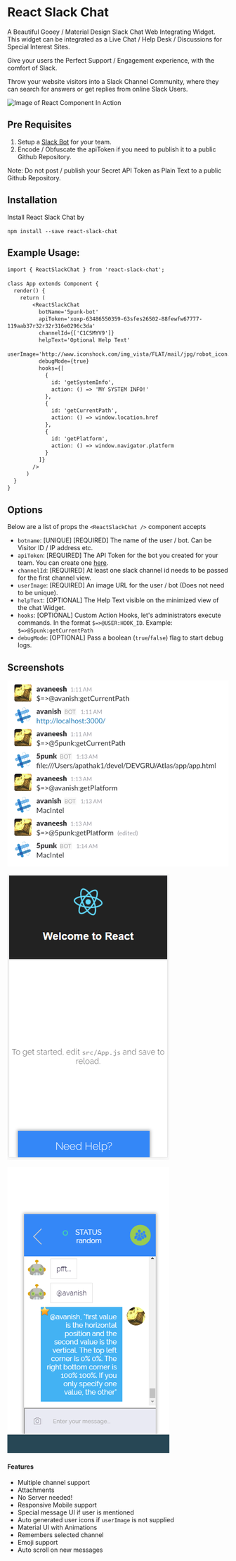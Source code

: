 # React Slack Chat

A Beautiful Gooey / Material Design Slack Chat Web Integrating Widget. This widget can be integrated as a Live Chat / Help Desk / Discussions for Special Interest Sites.

Give your users the Perfect Support / Engagement experience, with the comfort of Slack.

Throw your website visitors into a Slack Channel Community, where they can search for answers or get replies from online Slack Users.

![Image of React Component In Action](https://github.com/5punk/react-slack-chat/blob/master/docs/ReactSlackChat.gif?raw=true)

## Pre Requisites

1. Setup a [Slack Bot](https://api.slack.com/bot-users) for your team.
2. Encode / Obfuscate the apiToken if you need to publish it to a public Github Repository.

Note: Do not post / publish your Secret API Token as Plain Text to a public Github Repository.

## Installation

Install React Slack Chat by

`npm install --save react-slack-chat`


## Example Usage:
```
import { ReactSlackChat } from 'react-slack-chat';

class App extends Component {
  render() {
    return (
        <ReactSlackChat
          botName='5punk-bot'
          apiToken='xoxp-63486550359-63sfes26502-88fewfw67777-119aab37r32r32r316e0296c3da'
          channelId={['C1CSMYV9']}
          helpText='Optional Help Text'
          userImage='http://www.iconshock.com/img_vista/FLAT/mail/jpg/robot_icon.jpg'
          debugMode={true}
          hooks={[
            {
              id: 'getSystemInfo',
              action: () => 'MY SYSTEM INFO!'
            },
            {
              id: 'getCurrentPath',
              action: () => window.location.href
            },
            {
              id: 'getPlatform',
              action: () => window.navigator.platform
            }
          ]}
        />
      )
  }
}
```

## Options

Below are a list of props the `<ReactSlackChat />` component accepts

  * `botname`: [UNIQUE] [REQUIRED] The name of the user / bot. Can be Visitor ID / IP address etc.
  * `apiToken`: [REQUIRED] The API Token for the bot you created for your team. You can create one [here](https://api.slack.com/bot-users).
  * `channelId`: [REQUIRED] At least one slack channel id needs to be passed for the first channel view.
  * `userImage`: [REQUIRED] An image URL for the user / bot (Does not need to be unique).
  * `helpText`: [OPTIONAL] The Help Text visible on the minimized view of the chat Widget.
  * `hooks`: [OPTIONAL] Custom Action Hooks, let's administrators execute commands. In the format `$=>@USER:HOOK_ID`. Example: `$=>@5punk:getCurrentPath`
  * `debugMode`: [OPTIONAL] Pass a boolean (`true`/`false`) flag to start debug logs.

## Screenshots

![Image of Custom Hooks](https://github.com/5punk/react-slack-chat/blob/master/docs/customHooks.png?raw=true)

![Image of Mobile View](https://github.com/5punk/react-slack-chat/blob/master/docs/mobileView.png?raw=true)

![Image of Special Mentions](https://github.com/5punk/react-slack-chat/blob/master/docs/specialMentions.png?raw=true)

#### Features

* Multiple channel support
* Attachments
* No Server needed!
* Responsive Mobile support
* Special message UI if user is mentioned
* Auto generated user icons if `userImage` is not supplied
* Material UI with Animations
* Remembers selected channel
* Emoji support
* Auto scroll on new messages
